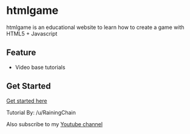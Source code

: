 # htmlgame

htmlgame is an educational website to learn how to create a game with HTML5 + Javascript 

## Feature

* Video base tutorials

## Get Started

[Get started here](https://rainingchain.com/tutorial/nodejs )

Tutorial By: /u/RainingChain

Also subscribe to my [Youtube channel](https://www.youtube.com/user/RainingChain)
